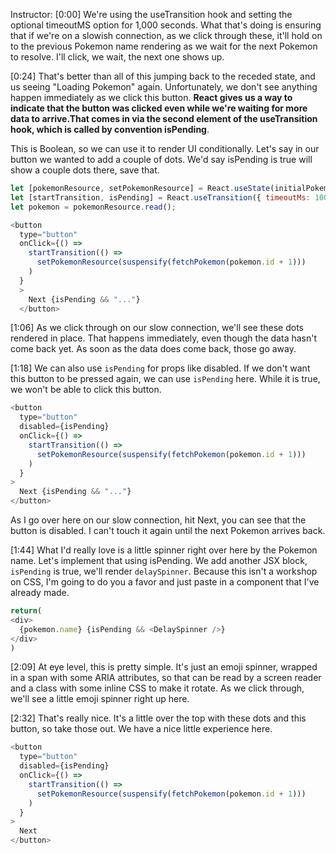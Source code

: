 Instructor: [0:00] We're using the useTransition hook and setting the optional timeoutMS option for 1,000 seconds. What that's doing is ensuring that if we're on a slowish connection, as we click through these, it'll hold on to the previous Pokemon name rendering as we wait for the next Pokemon to resolve. I'll click, we wait, the next one shows up.

[0:24] That's better than all of this jumping back to the receded state, and us seeing "Loading Pokemon" again. Unfortunately, we don't see anything happen immediately as we click this button. **React gives us a way to indicate that the button was clicked even while we're waiting for more data to arrive.That comes in via the second element of the useTransition hook, which is called by convention isPending**. 

This is Boolean, so we can use it to render UI conditionally. Let's say in our button we wanted to add a couple of dots. We'd say isPending is true will show a couple dots there, save that.

```js
let [pokemonResource, setPokemonResource] = React.useState(initialPokemon);
let [startTransition, isPending] = React.useTransition({ timeoutMs: 1000});
let pokemon = pokemonResource.read();
```

```js
<button
  type="button"
  onClick={() =>
    startTransition(() => 
      setPokemonResource(suspensify(fetchPokemon(pokemon.id + 1)))
    )
  }
  >
    Next {isPending && "..."} 
  </button>
 ```

[1:06] As we click through on our slow connection, we'll see these dots rendered in place. That happens immediately, even though the data hasn't come back yet. As soon as the data does come back, those go away.

[1:18] We can also use `isPending` for props like disabled. If we don't want this button to be pressed again, we can use `isPending` here. While it is true, we won't be able to click this button. 

```js
<button
  type="button"
  disabled={isPending}
  onClick={() =>
    startTransition(() => 
      setPokemonResource(suspensify(fetchPokemon(pokemon.id + 1)))
    )
  }
>
  Next {isPending && "..."} 
</button>
 ```

As I go over here on our slow connection, hit Next, you can see that the button is disabled. I can't touch it again until the next Pokemon arrives back.

[1:44] What I'd really love is a little spinner right over here by the Pokemon name. Let's implement that using isPending. We add another JSX block, `isPending` is true, we'll render `delaySpinner`. Because this isn't a workshop on CSS, I'm going to do you a favor and just paste in a component that I've already made.

```js
return(
<div>
  {pokemon.name} {isPending && <DelaySpinner />}
</div>
)
```

[2:09] At eye level, this is pretty simple. It's just an emoji spinner, wrapped in a span with some ARIA attributes, so that can be read by a screen reader and a class with some inline CSS to make it rotate. As we click through, we'll see a little emoji spinner right up here.

[2:32] That's really nice. It's a little over the top with these dots and this button, so take those out. We have a nice little experience here.

```js
<button
  type="button"
  disabled={isPending}
  onClick={() =>
    startTransition(() => 
      setPokemonResource(suspensify(fetchPokemon(pokemon.id + 1)))
    )
  }
>
  Next 
</button>
```
